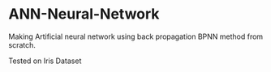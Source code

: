 # ANN-Neural-Network
Making Artificial neural network using back propagation BPNN method from scratch.

Tested on Iris Dataset
